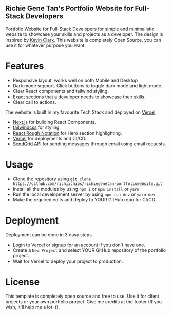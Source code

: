 ## Richie Gene Tan's Portfolio Website for Full-Stack Developers

Portfolio Website for Full-Stack Developers for simple and minimalistic website to showcase your skills and projects as a developer. The design is inspired by [Kevin Clark](https://kevinclark.ca). This website is completely Open Source, you can use it for whatever purpose you want.

<!-- ![HomeGif](https://github.com/richiichips/richiegenetan-portfoliowebsite/blob/main/demo-website/demowebsite.gif) -->

# Features

- Responsive layout, works well on both Mobile and Desktop
- Dark mode support. Click buttons to toggle dark mode and light mode.
- Clear React components and tailwind styling.
- Exact sections that a developer needs to showcase their skills.
- Clear call to actions.

<!-- # Pages

- Here are the pages that Richie Gene Tan has created for this website:

## Landing

![Hompage](https://github.com/richiichips/richiegenetan-portfoliowebsite/blob/main/demo-website/Homepage.jpeg)

## About

![Hompage](https://github.com/richiichips/richiegenetan-portfoliowebsite/blob/main/demo-website/AboutMe.jpeg)

## Projects

![Hompage](https://github.com/richiichips/richiegenetan-portfoliowebsite/blob/main/demo-website/Projects.jpeg)

## Experience

![Hompage](https://github.com/richiichips/richiegenetan-portfoliowebsite/blob/main/demo-website/Experience.jpeg)

## Contact

![Hompage](https://github.com/richiichips/richiegenetan-portfoliowebsite/blob/main/demo-website/Contact.jpeg)

# Tech Stack -->

The website is built in my favourite Tech Stack and deployed on [Vercel](https://vercel.com)

- [Next.js](https://nextjs.org) for building React Components.
- [tailwindcss](https://tailwindcss.com) for styling.
- [React Rough Notation](https://roughnotation.com) for Hero section highlighting.
- [Vercel](https://vercel.com) for deployments and CI/CD.
- [SendGrid API](https://sendgrid.com/solutions/email-api/) for sending messages through email using email requests.

# Usage

- Clone the repository using `git clone https://github.com/richiichips/richiegenetan-portfoliowebsite.git`
- Install all the modules by using `npm i` or `npm install` or `yarn`
- Run the local development server by using `npm run dev` or `yarn dev`
- Make the required edits and deploy to YOUR GitHub repo for CI/CD.

# Deployment

Deployment can be done in 3 easy steps.

- Login to [Vercel](https://vercel.com) or signup for an account if you don't have one.
- Create a `New Project` and select YOUR GitHub repository of the portfolio project.
- Wait for Vercel to deploy your project to production.

# License

This template is completely open source and free to use. Use it for client projects or your own portfolio project. Give me credits at the footer (If you wish, it'll help me a lot :)).
